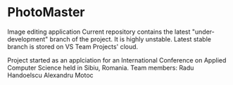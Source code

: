 # PhotoMaster
Image editing application
Current repository contains the latest "under-development" branch of the project. It is highly unstable. Latest stable branch is stored on VS Team Projects' cloud.

Project started as an applciation for an International Conference on Applied Computer Science held in Sibiu, Romania.
Team members: Radu Handoelscu
              Alexandru Motoc
